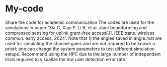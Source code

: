 # My-code
Share the code for academic communication
The codes are used for the simulations in paper 'Xia G, Xiao P, Li B, et al. Joint beamforming and compressed sensing for uplink grant-free access[J]. IEEE trans. wireless commun. early access, 2024'.
Note that 1) the angles saved in angle.mat are used for simulating the channel gains and are not required to be known a priori; one can change the system parameters to test different simulation setups.
Recommend using the HPC due to the large number of independent trials required to visualize the low user detection error rate.
